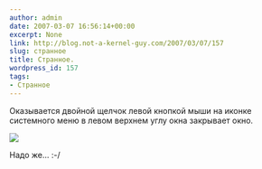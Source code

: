 ```yaml
---
author: admin
date: 2007-03-07 16:56:14+00:00
excerpt: None
link: http://blog.not-a-kernel-guy.com/2007/03/07/157
slug: странное
title: Странное.
wordpress_id: 157
tags:
- Странное
---
```


Оказывается двойной щелчок левой кнопкой мыши на иконке системного меню в левом верхнем углу окна закрывает окно. 

![](http://blog.not-a-kernel-guy.com/wp-content/uploads/2007/03/dblclick.png)

Надо же... :-/
